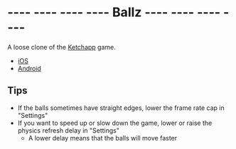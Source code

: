 # ---- ---- ---- ---- **Ballz** ---- ---- ---- ----

A loose clone of the [Ketchapp](http://www.ketchappstudio.com/) game.
- [iOS](https://itunes.apple.com/app/ballz/id1139609950)
- [Android](https://play.google.com/store/apps/details?id=com.ketchapp.ballz)

## Tips
- If the balls sometimes have straight edges, lower the frame rate cap in "Settings"
- If you want to speed up or slow down the game, lower or raise the physics refresh delay in "Settings"
  - A lower delay means that the balls will move faster
